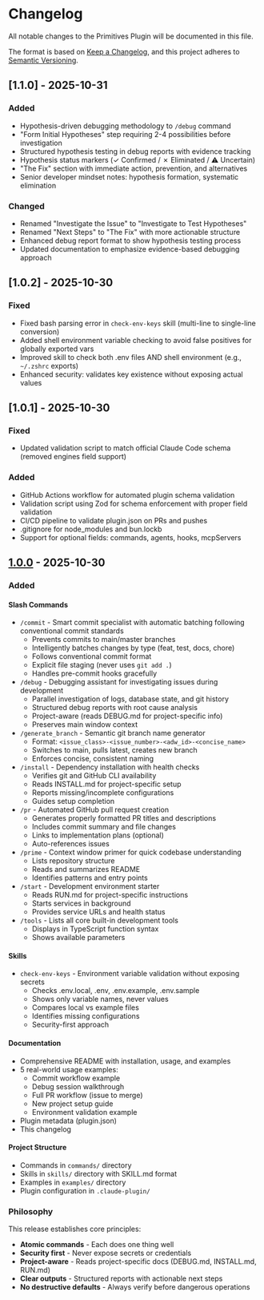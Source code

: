 # Changelog

All notable changes to the Primitives Plugin will be documented in this file.

The format is based on [Keep a Changelog](https://keepachangelog.com/en/1.0.0/),
and this project adheres to [Semantic Versioning](https://semver.org/spec/v2.0.0.html).

## [1.1.0] - 2025-10-31

### Added
- Hypothesis-driven debugging methodology to `/debug` command
- "Form Initial Hypotheses" step requiring 2-4 possibilities before investigation
- Structured hypothesis testing in debug reports with evidence tracking
- Hypothesis status markers (✓ Confirmed / ✗ Eliminated / ⚠️ Uncertain)
- "The Fix" section with immediate action, prevention, and alternatives
- Senior developer mindset notes: hypothesis formation, systematic elimination

### Changed
- Renamed "Investigate the Issue" to "Investigate to Test Hypotheses"
- Renamed "Next Steps" to "The Fix" with more actionable structure
- Enhanced debug report format to show hypothesis testing process
- Updated documentation to emphasize evidence-based debugging approach

## [1.0.2] - 2025-10-30

### Fixed
- Fixed bash parsing error in `check-env-keys` skill (multi-line to single-line conversion)
- Added shell environment variable checking to avoid false positives for globally exported vars
- Improved skill to check both .env files AND shell environment (e.g., `~/.zshrc` exports)
- Enhanced security: validates key existence without exposing actual values

## [1.0.1] - 2025-10-30

### Fixed
- Updated validation script to match official Claude Code schema (removed engines field support)

### Added
- GitHub Actions workflow for automated plugin schema validation
- Validation script using Zod for schema enforcement with proper field validation
- CI/CD pipeline to validate plugin.json on PRs and pushes
- .gitignore for node_modules and bun.lockb
- Support for optional fields: commands, agents, hooks, mcpServers

## [1.0.0] - 2025-10-30

### Added

#### Slash Commands
- `/commit` - Smart commit specialist with automatic batching following conventional commit standards
  - Prevents commits to main/master branches
  - Intelligently batches changes by type (feat, test, docs, chore)
  - Follows conventional commit format
  - Explicit file staging (never uses `git add .`)
  - Handles pre-commit hooks gracefully
- `/debug` - Debugging assistant for investigating issues during development
  - Parallel investigation of logs, database state, and git history
  - Structured debug reports with root cause analysis
  - Project-aware (reads DEBUG.md for project-specific info)
  - Preserves main window context
- `/generate_branch` - Semantic git branch name generator
  - Format: `<issue_class>-<issue_number>-<adw_id>-<concise_name>`
  - Switches to main, pulls latest, creates new branch
  - Enforces concise, consistent naming
- `/install` - Dependency installation with health checks
  - Verifies git and GitHub CLI availability
  - Reads INSTALL.md for project-specific setup
  - Reports missing/incomplete configurations
  - Guides setup completion
- `/pr` - Automated GitHub pull request creation
  - Generates properly formatted PR titles and descriptions
  - Includes commit summary and file changes
  - Links to implementation plans (optional)
  - Auto-references issues
- `/prime` - Context window primer for quick codebase understanding
  - Lists repository structure
  - Reads and summarizes README
  - Identifies patterns and entry points
- `/start` - Development environment starter
  - Reads RUN.md for project-specific instructions
  - Starts services in background
  - Provides service URLs and health status
- `/tools` - Lists all core built-in development tools
  - Displays in TypeScript function syntax
  - Shows available parameters

#### Skills
- `check-env-keys` - Environment variable validation without exposing secrets
  - Checks .env.local, .env, .env.example, .env.sample
  - Shows only variable names, never values
  - Compares local vs example files
  - Identifies missing configurations
  - Security-first approach

#### Documentation
- Comprehensive README with installation, usage, and examples
- 5 real-world usage examples:
  - Commit workflow example
  - Debug session walkthrough
  - Full PR workflow (issue to merge)
  - New project setup guide
  - Environment validation example
- Plugin metadata (plugin.json)
- This changelog

#### Project Structure
- Commands in `commands/` directory
- Skills in `skills/` directory with SKILL.md format
- Examples in `examples/` directory
- Plugin configuration in `.claude-plugin/`

### Philosophy

This release establishes core principles:
- **Atomic commands** - Each does one thing well
- **Security first** - Never expose secrets or credentials
- **Project-aware** - Reads project-specific docs (DEBUG.md, INSTALL.md, RUN.md)
- **Clear outputs** - Structured reports with actionable next steps
- **No destructive defaults** - Always verify before dangerous operations

[1.0.0]: https://github.com/iamladi/primitives-plugin/releases/tag/v1.0.0
